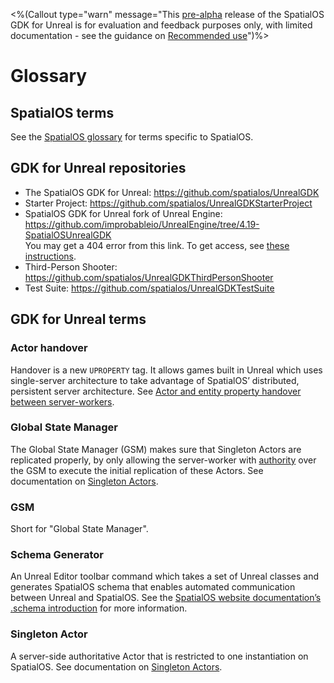 <%(Callout type="warn" message="This [pre-alpha](https://docs.improbable.io/reference/latest/shared/release-policy#maturity-stages) release of the SpatialOS GDK for Unreal is for evaluation and feedback purposes only, with limited documentation - see the guidance on [Recommended use]({{urlRoot}}/index#recommended-use)")%>

# Glossary

## SpatialOS terms
See the [SpatialOS glossary](https://docs.improbable.io/reference/latest/shared/glossary) for terms specific to SpatialOS.

## GDK for Unreal repositories
* The SpatialOS GDK for Unreal: https://github.com/spatialos/UnrealGDK
* Starter Project: https://github.com/spatialos/UnrealGDKStarterProject
* SpatialOS GDK for Unreal fork of Unreal Engine: https://github.com/improbableio/UnrealEngine/tree/4.19-SpatialOSUnrealGDK<br>
You may get a 404 error from this link. To get access, see [these instructions]({{urlRoot}}/setup-and-installing#unreal-engine-eula).
* Third-Person Shooter: https://github.com/spatialos/UnrealGDKThirdPersonShooter
* Test Suite: https://github.com/spatialos/UnrealGDKTestSuite

## GDK for Unreal terms

### Actor handover
 Handover is a new `UPROPERTY` tag. It allows games built in Unreal which uses single-server architecture to take advantage of SpatialOS’ distributed, persistent server architecture. See [Actor and entity property handover between server-workers]({{urlRoot}}/content/handover-between-server-workers.md).

### Global State Manager
The Global State Manager (GSM) makes sure that Singleton Actors are replicated properly, by only allowing the server-worker with [authority](https://docs.improbable.io/reference/latest/shared/glossary#read-and-write-access-authority) over the GSM to execute the initial replication of these Actors. See documentation on [Singleton Actors]({{urlRoot}}/content/singleton-actors.md).

### GSM
Short for "Global State Manager".

### Schema Generator
An Unreal Editor toolbar command which takes a set of Unreal classes and generates SpatialOS schema that enables automated communication between Unreal and SpatialOS. See the [SpatialOS website documentation’s .schema introduction](https://docs.improbable.io/reference/latest/shared/schema/introduction) for more information.

### Singleton Actor
A server-side authoritative Actor that is restricted to one instantiation on SpatialOS. See documentation on [Singleton Actors]({{urlRoot}}/content/singleton-actors.md).

[//]: # (Editorial review status: Full review 2018-07-23)
[//]: # (Issues to deal with, but not limited to:)
[//]: # (1. Adding more terms)
